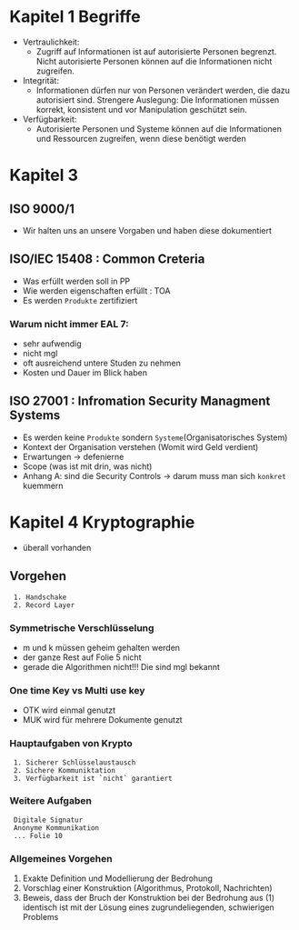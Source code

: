 # Kapitel 1 Begriffe
* Vertraulichkeit:
    * Zugriff auf Informationen ist auf autorisierte Personen begrenzt. Nicht autorisierte Personen können auf die Informationen nicht zugreifen. 
* Integrität:
    * Informationen dürfen nur von Personen verändert werden, die dazu autorisiert sind. Strengere Auslegung: Die Informationen müssen korrekt, konsistent und vor Manipulation geschützt sein.
* Verfügbarkeit:
    * Autorisierte Personen und Systeme können auf die Informationen und Ressourcen zugreifen, wenn diese benötigt werden

# Kapitel 3
## ISO 9000/1
* Wir halten uns an unsere Vorgaben und haben diese dokumentiert
## ISO/IEC 15408 : Common Creteria
* Was erfüllt werden soll in PP
* Wie werden eigenschaften erfüllt : TOA
* Es werden `Produkte` zertifiziert
### Warum nicht immer EAL 7:
* sehr aufwendig
* nicht mgl
* oft ausreichend untere Studen zu nehmen
* Kosten und Dauer im Blick haben

## ISO 27001 : Infromation Security Managment Systems
* Es werden keine `Produkte` sondern `Systeme`(Organisatorisches System)
* Kontext der Organisation verstehen (Womit wird Geld verdient)
* Erwartungen -> defenierne
* Scope (was ist mit drin, was nicht)
* Anhang A: sind die Security Controls -> darum muss man sich `konkret` kuemmern

# Kapitel 4 Kryptographie
   -  überall vorhanden

## Vorgehen
     1. Handschake
     2. Record Layer

### Symmetrische Verschlüsselung

* m und k müssen geheim gehalten werden
* der ganze Rest auf Folie 5 nicht
* gerade die Algorithmen nicht!!! Die sind mgl bekannt

### One time Key vs Multi use key
* OTK wird einmal genutzt
* MUK wird für mehrere Dokumente genutzt

### Hauptaufgaben von Krypto
     1. Sicherer Schlüsselaustausch
     2. Sichere Kommuniktation
     3. Verfügbarkeit ist `nicht` garantiert

### Weitere Aufgaben
     Digitale Signatur
     Anonyme Kommunikation
     ... Folie 10

### Allgemeines Vorgehen

1. Exakte Definition und Modellierung der Bedrohung
2. Vorschlag einer Konstruktion (Algorithmus, Protokoll, Nachrichten)
3. Beweis, dass der Bruch der Konstruktion bei der Bedrohung aus (1) identisch ist mit der Lösung eines zugrundeliegenden, schwierigen Problems

